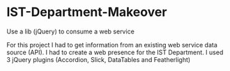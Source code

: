 # IST-Department-Makeover
Use a lib (jQuery) to consume a web service

For this project I had to get information from an existing web service data source (API). I had to create a web presence for
the IST Department. I used 3 jQuery plugins (Accordion, Slick, DataTables and Featherlight)
